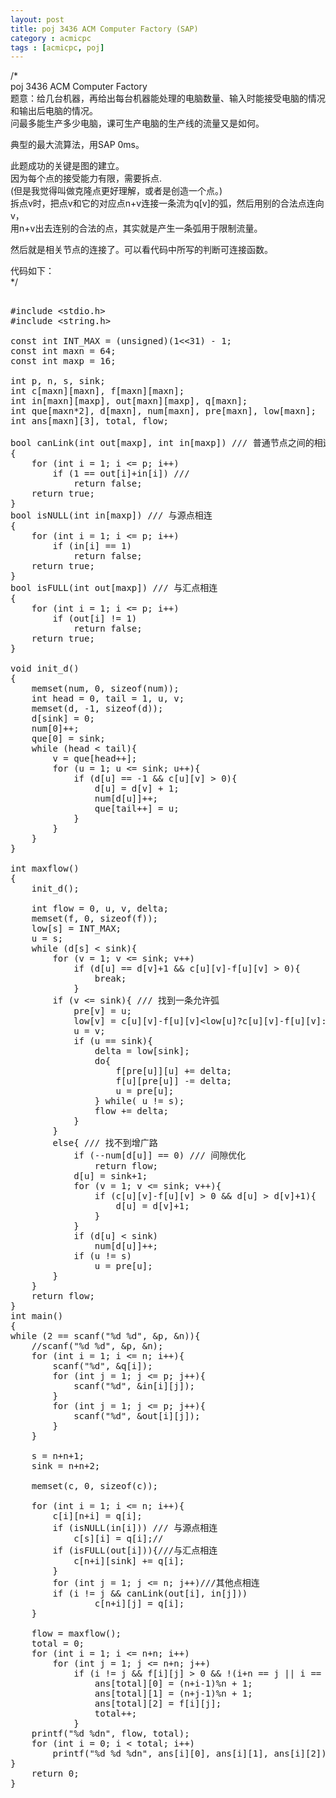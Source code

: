 ```yaml
---
layout: post
title: poj 3436 ACM Computer Factory (SAP)
category : acmicpc
tags : [acmicpc, poj]
---
```


/*  
   poj 3436 ACM Computer Factory  
   题意：给几台机器，再给出每台机器能处理的电脑数量、输入时能接受电脑的情况和输出后电脑的情况。  
   问最多能生产多少电脑，课可生产电脑的生产线的流量又是如何。  
   
   典型的最大流算法，用SAP 0ms。  
   
   此题成功的关键是图的建立。  
   因为每个点的接受能力有限，需要拆点.  
   (但是我觉得叫做克隆点更好理解，或者是创造一个点。)  
   拆点v时，把点v和它的对应点n+v连接一条流为q[v]的弧，然后用别的合法点连向v，  
   用n+v出去连别的合法的点，其实就是产生一条弧用于限制流量。  
   
   然后就是相关节点的连接了。可以看代码中所写的判断可连接函数。  
   
   代码如下：  
*/  
<!--more-->  
<pre>  
#include &lt;stdio.h&gt;  
#include &lt;string.h&gt;  

const int INT_MAX = (unsigned)(1&lt;&lt;31) - 1;  
const int maxn = 64;  
const int maxp = 16;  

int p, n, s, sink;  
int c[maxn][maxn], f[maxn][maxn];  
int in[maxn][maxp], out[maxn][maxp], q[maxn];  
int que[maxn*2], d[maxn], num[maxn], pre[maxn], low[maxn];  
int ans[maxn][3], total, flow;  

bool canLink(int out[maxp], int in[maxp]) /// 普通节点之间的相连  
{  
    for (int i = 1; i &lt;= p; i++)  
        if (1 == out[i]+in[i]) ///   
            return false;  
    return true;  
}  
bool isNULL(int in[maxp]) /// 与源点相连  
{  
    for (int i = 1; i &lt;= p; i++)  
        if (in[i] == 1)  
            return false;  
    return true;  
}  
bool isFULL(int out[maxp]) /// 与汇点相连  
{  
    for (int i = 1; i &lt;= p; i++)  
        if (out[i] != 1)  
            return false;  
    return true;  
}  

void init_d()  
{  
    memset(num, 0, sizeof(num));  
    int head = 0, tail = 1, u, v;  
    memset(d, -1, sizeof(d));  
    d[sink] = 0;  
    num[0]++;  
    que[0] = sink;  
    while (head &lt; tail){  
        v = que[head++];  
        for (u = 1; u &lt;= sink; u++){  
            if (d[u] == -1 &amp;&amp; c[u][v] &gt; 0){  
                d[u] = d[v] + 1;  
                num[d[u]]++;  
                que[tail++] = u;  
            }  
        }  
    }  
}  

int maxflow()  
{  
    init_d();  
    
    int flow = 0, u, v, delta;  
    memset(f, 0, sizeof(f));  
    low[s] = INT_MAX;  
    u = s;  
    while (d[s] &lt; sink){  
        for (v = 1; v &lt;= sink; v++)  
            if (d[u] == d[v]+1 &amp;&amp; c[u][v]-f[u][v] &gt; 0){  
                break;  
            }  
        if (v &lt;= sink){ /// 找到一条允许弧  
            pre[v] = u;  
            low[v] = c[u][v]-f[u][v]&lt;low[u]?c[u][v]-f[u][v]:low[u];  
            u = v;  
            if (u == sink){  
                delta = low[sink];  
                do{  
                    f[pre[u]][u] += delta;  
                    f[u][pre[u]] -= delta;  
                    u = pre[u];  
                } while( u != s);  
                flow += delta;  
            }  
        }  
        else{ /// 找不到增广路  
            if (--num[d[u]] == 0) /// 间隙优化  
                return flow;  
            d[u] = sink+1;  
            for (v = 1; v &lt;= sink; v++){  
                if (c[u][v]-f[u][v] &gt; 0 &amp;&amp; d[u] &gt; d[v]+1){  
                    d[u] = d[v]+1;  
                }  
            }  
            if (d[u] &lt; sink)  
                num[d[u]]++;  
            if (u != s)  
                u = pre[u];  
        }  
    }  
    return flow;  
}  
int main()  
{  
while (2 == scanf("%d %d", &amp;p, &amp;n)){  
    //scanf("%d %d", &amp;p, &amp;n);  
    for (int i = 1; i &lt;= n; i++){  
        scanf("%d", &amp;q[i]);  
        for (int j = 1; j &lt;= p; j++){  
            scanf("%d", &amp;in[i][j]);  
        }  
        for (int j = 1; j &lt;= p; j++){  
            scanf("%d", &amp;out[i][j]);  
        }  
    }  
    
    s = n+n+1;  
    sink = n+n+2;  
    
    memset(c, 0, sizeof(c));  
    
    for (int i = 1; i &lt;= n; i++){  
        c[i][n+i] = q[i];  
        if (isNULL(in[i])) /// 与源点相连  
            c[s][i] = q[i];//  
        if (isFULL(out[i])){///与汇点相连  
            c[n+i][sink] += q[i];  
        }  
        for (int j = 1; j &lt;= n; j++)///其他点相连  
        if (i != j &amp;&amp; canLink(out[i], in[j]))  
                c[n+i][j] = q[i];  
    }  
    
    flow = maxflow();  
    total = 0;  
    for (int i = 1; i &lt;= n+n; i++)  
        for (int j = 1; j &lt;= n+n; j++)  
            if (i != j &amp;&amp; f[i][j] &gt; 0 &amp;&amp; !(i+n == j || i == n+j)){  
                ans[total][0] = (n+i-1)%n + 1;  
                ans[total][1] = (n+j-1)%n + 1;  
                ans[total][2] = f[i][j];  
                total++;  
            }  
    printf("%d %dn", flow, total);  
    for (int i = 0; i &lt; total; i++)  
        printf("%d %d %dn", ans[i][0], ans[i][1], ans[i][2]);  
}   
    return 0;  
}  













</pre>  
